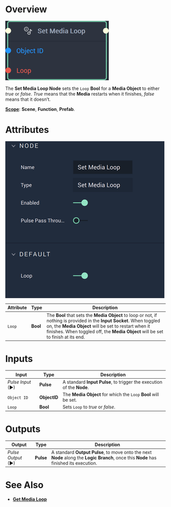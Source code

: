 # Overview

![The Set Media Loop Node.](../../../.gitbook/assets/setmedialoopnode20241.png)

The **Set Media Loop Node** sets the `Loop` **Bool** for a **Media Object** to either *true* or *false*. *True* means that the **Media** restarts when it finishes, *false* means that it doesn’t.

[**Scope**](../../overview.md#scopes): **Scene**, **Function**, **Prefab**. 

# Attributes

![The Set Media Loop Node Attributes.](../../../.gitbook/assets/setmedialoopatts.png)

|Attribute|Type|Description|
|---|---|---|
|`Loop`|**Bool**|The **Bool** that sets the **Media Object** to loop or not, if nothing is provided in the **Input Socket**. When toggled on, the **Media Object** will be set to restart when it finishes. When toggled off, the **Media Object** will be set to finish at its end.|

# Inputs

|Input|Type|Description|
|---|---|---|
|*Pulse Input* (►)|**Pulse**|A standard **Input Pulse**, to trigger the execution of the **Node**.|
|`Object ID`|**ObjectID**|The **Media Object** for which the `Loop` **Bool** will be set.|
|`Loop`|**Bool**|Sets `Loop` to *true* or *false*. | 

# Outputs

|Output|Type|Description|
|---|---|---|
|*Pulse Output* (►)|**Pulse**|A standard **Output Pulse**, to move onto the next **Node** along the **Logic Branch**, once this **Node** has finished its execution.|

# See Also

* [**Get Media Loop**](getmedialoop.md)

